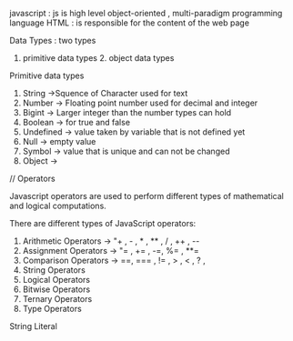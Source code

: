 javascript : js is high level object-oriented , multi-paradigm programming language
HTML : is responsible for the content of the web page


Data Types : two types
1. primitive data types 2. object data types

Primitive data types
1. String ->Squence of Character used for text
2. Number -> Floating point number used for decimal and integer
3. Bigint -> Larger integer than the number types can hold
4. Boolean -> for true and false
5. Undefined -> value taken by variable that is not defined yet
6. Null -> empty value
7. Symbol -> value that is unique and can not be changed
8. Object -> 

// Operators 

Javascript operators are used to perform different types of mathematical and logical computations.

There are different types of JavaScript operators:

1. Arithmetic Operators -> "+ , - , * , ** , / , ++ , -- 
2. Assignment Operators -> "= , += , -=, %= , **=
3. Comparison Operators -> ==, === , != , > , < , ? , 
4. String Operators
5. Logical Operators
6. Bitwise Operators
7. Ternary Operators
8. Type Operators

String Literal

